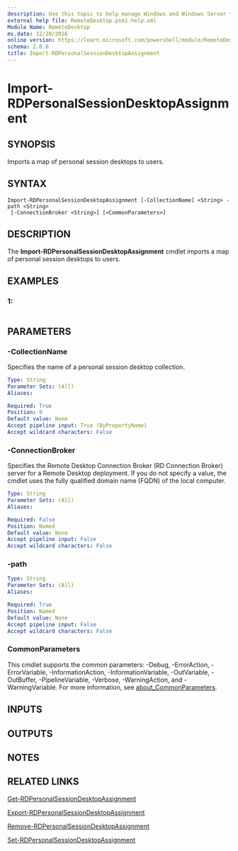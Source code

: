 ```yaml
---
description: Use this topic to help manage Windows and Windows Server technologies with Windows PowerShell.
external help file: RemoteDesktop.psm1-help.xml
Module Name: RemoteDesktop
ms.date: 12/20/2016
online version: https://learn.microsoft.com/powershell/module/RemoteDesktop/import-rdpersonalsessiondesktopassignment?view=windowsserver2025-ps&wt.mc_id=ps-gethelp
schema: 2.0.0
title: Import-RDPersonalSessionDesktopAssignment
---
```


# Import-RDPersonalSessionDesktopAssignment

## SYNOPSIS
Imports a map of personal session desktops to users.

## SYNTAX

```
Import-RDPersonalSessionDesktopAssignment [-CollectionName] <String> -path <String>
 [-ConnectionBroker <String>] [<CommonParameters>]
```

## DESCRIPTION
The **Import-RDPersonalSessionDesktopAssignment** cmdlet imports a map of personal session desktops to users.

## EXAMPLES

### 1:
```

```

## PARAMETERS

### -CollectionName
Specifies the name of a personal session desktop collection.

```yaml
Type: String
Parameter Sets: (All)
Aliases:

Required: True
Position: 0
Default value: None
Accept pipeline input: True (ByPropertyName)
Accept wildcard characters: False
```

### -ConnectionBroker
Specifies the Remote Desktop Connection Broker (RD Connection Broker) server for a Remote Desktop deployment.
If you do not specify a value, the cmdlet uses the fully qualified domain name (FQDN) of the local computer.

```yaml
Type: String
Parameter Sets: (All)
Aliases:

Required: False
Position: Named
Default value: None
Accept pipeline input: False
Accept wildcard characters: False
```

### -path


```yaml
Type: String
Parameter Sets: (All)
Aliases:

Required: True
Position: Named
Default value: None
Accept pipeline input: False
Accept wildcard characters: False
```

### CommonParameters
This cmdlet supports the common parameters: -Debug, -ErrorAction, -ErrorVariable, -InformationAction, -InformationVariable, -OutVariable, -OutBuffer, -PipelineVariable, -Verbose, -WarningAction, and -WarningVariable. For more information, see [about_CommonParameters](https://go.microsoft.com/fwlink/?LinkID=113216).

## INPUTS

## OUTPUTS

## NOTES

## RELATED LINKS

[Get-RDPersonalSessionDesktopAssignment](./Get-RDPersonalSessionDesktopAssignment.md)

[Export-RDPersonalSessionDesktopAssignment](./Export-RDPersonalSessionDesktopAssignment.md)

[Remove-RDPersonalSessionDesktopAssignment](./Remove-RDPersonalSessionDesktopAssignment.md)

[Set-RDPersonalSessionDesktopAssignment](./Set-RDPersonalSessionDesktopAssignment.md)

